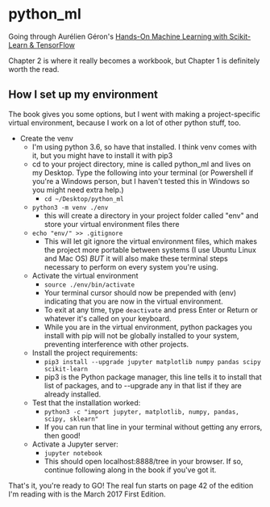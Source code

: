 # python_ml

Going through Aurélien Géron's [Hands-On Machine Learning with Scikit-Learn & TensorFlow](http://shop.oreilly.com/product/0636920052289.do)

Chapter 2 is where it really becomes a workbook, but Chapter 1 is definitely worth the read.

## How I set up my environment

The book gives you some options, but I went with making a project-specific virtual environment, because I work on a lot of other python stuff, too.

- Create the venv
  - I'm using python 3.6, so have that installed. I think venv comes with it, but you might have to install it with pip3
  - cd to your project directory, mine is called python_ml and lives on my Desktop. Type the following into your terminal (or Powershell if you're a Windows person, but I haven't tested this in Windows so you might need extra help.)
    - `cd ~/Desktop/python_ml`
  - `python3 -m venv ./env`
    - this will create a directory in your project folder called "env" and store your virtual environment files there
  - `echo "env/" >> .gitignore`
    - This will let git ignore the virtual environment files, which makes the project more portable between systems (I use Ubuntu Linux and Mac OS) _BUT_ it will also make these terminal steps necessary to perform on every system you're using.
  - Activate the virtual environment
    - `source ./env/bin/activate`
    - Your terminal cursor should now be prepended with (env) indicating that you are now in the virtual environment.
    - To exit at any time, type `deactivate` and press Enter or Return or whatever it's called on your keyboard.
    - While you are in the virtual environment, python packages you install with pip will not be globally installed to your system, preventing interference with other projects.
  - Install the project requirements:
    - `pip3 install --upgrade jupyter matplotlib numpy pandas scipy scikit-learn`
    - pip3 is the Python package manager, this line tells it to install that list of packages, and to --upgrade any in that list if they are already installed.
  - Test that the installation worked:
    - `python3 -c "import jupyter, matplotlib, numpy, pandas, scipy, sklearn"`
    - If you can run that line in your terminal without getting any errors, then good!
  - Activate a Jupyter server:
    - `jupyter notebook`
    - This should open localhost:8888/tree in your browser. If so, continue following along in the book if you've got it.

That's it, you're ready to GO! The real fun starts on page 42 of the edition I'm reading with is the March 2017 First Edition.
